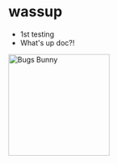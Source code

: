 # wassup
- 1st testing  
- What's up doc?!
<img src="https://upload.wikimedia.org/wikipedia/en/1/17/Bugs_Bunny.svg" alt="Bugs Bunny" width="200"/>
